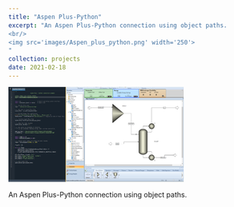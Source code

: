 ```yaml
---
title: "Aspen Plus-Python"
excerpt: "An Aspen Plus-Python connection using object paths. 
<br/>
<img src='images/Aspen_plus_python.png' width='250'>
"
collection: projects
date: 2021-02-18
---
```


<img src='../images/Aspen_plus_python.png' width='350'>

An Aspen Plus-Python connection using object paths.
